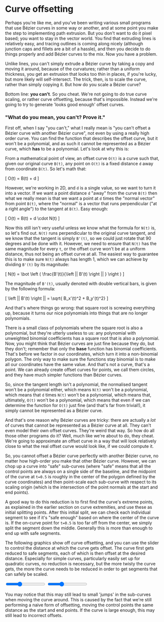 # Curve offsetting

Perhaps you're like me, and you've been writing various small programs that use Bézier curves in some way or another, and at some point you make the step to implementing path extrusion. But you don't want to do it pixel based; you want to stay in the vector world. You find that extruding lines is relatively easy, and tracing outlines is coming along nicely (although junction caps and fillets are a bit of a hassle), and then you decide to do things properly and add Bézier curves to the mix. Now you have a problem.

Unlike lines, you can't simply extrude a Bézier curve by taking a copy and moving it around, because of the curvatures; rather than a uniform thickness, you get an extrusion that looks too thin in places, if you're lucky, but more likely will self-intersect. The trick, then, is to scale the curve, rather than simply copying it. But how do you scale a Bézier curve?

Bottom line: **you can't**. So you cheat. We're not going to do true curve scaling, or rather curve offsetting, because that's impossible. Instead we're going to try to generate 'looks good enough' offset curves.

<div class="note">

### "What do you mean, you can't? Prove it."

First off, when I say "you can't," what I really mean is "you can't offset a Bézier curve with another Bézier curve", not even by using a really high order curve. You can find the function that describes the offset curve, but it won't be a polynomial, and as such it cannot be represented as a Bézier curve, which **has** to be a polynomial. Let's look at why this is:

From a mathematical point of view, an offset curve `O(t)` is a curve such that, given our original curve `B(t)`, any point on `O(t)` is a fixed distance `d` away from coordinate `B(t)`. So let's math that:

\[
  O(t) = B(t) + d
\]

However, we're working in 2D, and `d` is a single value, so we want to turn it into a vector. If we want a point distance `d` "away" from the curve `B(t)` then what we really mean is that we want a point at `d` times the "normal vector" from point `B(t)`, where the "normal" is a vector that runs perpendicular ("at a right angle") to the tangent at `B(t)`. Easy enough:

\[
  O(t) = B(t) + d \cdot N(t)
\]

Now this still isn't very useful unless we know what the formula for `N(t)` is, so let's find out. `N(t)` runs perpendicular to the original curve tangent, and we know that the tangent is simply `B'(t)`, so we could just rotate that 90 degrees and be done with it. However, we need to ensure that `N(t)` has the same magnitude for every `t`, or the offset curve won't be at a uniform distance, thus not being an offset curve at all. The easiest way to guarantee this is to make sure `N(t)` always has length 1, which we can achieve by dividing `B'(t)` by its magnitude:

\[
  N(t) = \bot \left ( \frac{B'(t)}{\left || B'(t) \right || } \right )
\]

The magnitude of `B'(t)`, usually denoted with double vertical bars, is given by the following formula:

\[
  \left || B'(t) \right || = \sqrt{ B_x'(t)^2 + B_y'(t)^2}
\]

And that's where things go wrong: that square root is screwing everything up, because it turns our nice polynomials into things that are no longer polynomials.

There is a small class of polynomials where the square root is also a polynomial, but they're utterly useless to us: any polynomial with unweighted binomial coefficients has a square root that is also a polynomial. Now, you might think that Bézier curves are just fine because they do, but they don't; remember that only the **base** function has binomial coefficients. That's before we factor in our coordinates, which turn it into a non-binomial polygon. The only way to make sure the functions stay binomial is to make all our coordinates have the same value. And that's not a curve, that's a point. We can already create offset curves for points, we call them circles, and they have much simpler functions than Bézier curves.

So, since the tangent length isn't a polynomial, the normalised tangent won't be a polynomial either, which means `N(t)` won't be a polynomial, which means that `d` times `N(t)` won't be a polynomial, which means that, ultimately, `O(t)` won't be a polynomial, which means that even if we can determine the function for `O(t)` just fine (and that's far from trivial!), it simply cannot be represented as a Bézier curve.

And that's one reason why Bézier curves are tricky: there are actually a *lot* of curves that cannot be represented as a Bézier curve at all. They can't even model their own offset curves. They're weird that way. So how do all those other programs do it? Well, much like we're about to do, they cheat. We're going to approximate an offset curve in a way that will look relatively close to what the real offset curve would look like, if we could compute it.

</div>

So, you cannot offset a Bézier curve perfectly with another Bézier curve, no matter how high-order you make that other Bézier curve. However, we can chop up a curve into "safe" sub-curves (where "safe" means that all the control points are always on a single side of the baseline, and the midpoint of the curve at `t=0.5` is roughly in the center of the polygon defined by the curve coordinates) and then point-scale each sub-curve with respect to its scaling origin (which is the intersection of the point normals at the start and end points).

A good way to do this reduction is to first find the curve's extreme points, as explained in the earlier section on curve extremities, and use these as initial splitting points. After this initial split, we can check each individual segment to see if it's "safe enough" based on where the center of the curve is. If the on-curve point for `t=0.5` is too far off from the center, we simply split the segment down the middle. Generally this is more than enough to end up with safe segments.

The following graphics show off curve offsetting, and you can use the slider to control the distance at which the curve gets offset. The curve first gets reduced to safe segments, each of which is then offset at the desired distance. Especially for simple curves, particularly easily set up for quadratic curves, no reduction is necessary, but the more twisty the curve gets, the more the curve needs to be reduced in order to get segments that can safely be scaled.

<graphics-element title="Offsetting a quadratic Bézier curve" src="./offsetting.js" data-type="quadratic">
  <input type="range" min="5" max="50" step="1" value="20" class="slide-control">
</graphics-element>

<graphics-element title="Offsetting a cubic Bézier curve" src="./offsetting.js" data-type="cubic">
  <input type="range" min="5" max="50" step="1" value="20" class="slide-control">
</graphics-element>

You may notice that this may still lead to small 'jumps' in the sub-curves when moving the curve around. This is caused by the fact that we're still performing a naive form of offsetting, moving the control points the same distance as the start and end points. If the curve is large enough, this may still lead to incorrect offsets.
